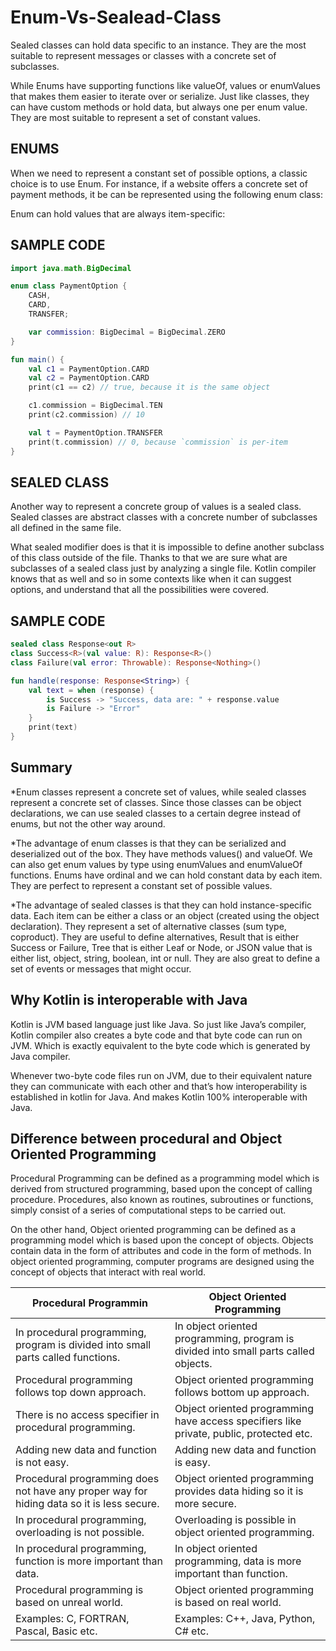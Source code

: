 # Enum-Vs-Sealead-Class

Sealed classes can hold data specific to an instance. They are the most suitable to represent messages or classes with a concrete set of subclasses.

While Enums have supporting functions like valueOf, values or enumValues that makes them easier to iterate over or serialize. 
Just like classes, they can have custom methods or hold data, but always one per enum value. They are most suitable to represent a set of constant values.

## ENUMS
When we need to represent a constant set of possible options, a classic choice is to use Enum. For instance, if a website offers a concrete set of 
payment methods, it be can be represented using the following enum class:

Enum can hold values that are always item-specific:

## SAMPLE CODE
```kotlin
import java.math.BigDecimal

enum class PaymentOption {
    CASH,
    CARD,
    TRANSFER;

    var commission: BigDecimal = BigDecimal.ZERO
}

fun main() {
    val c1 = PaymentOption.CARD
    val c2 = PaymentOption.CARD
    print(c1 == c2) // true, because it is the same object

    c1.commission = BigDecimal.TEN
    print(c2.commission) // 10

    val t = PaymentOption.TRANSFER
    print(t.commission) // 0, because `commission` is per-item
}
```

## SEALED CLASS
Another way to represent a concrete group of values is a sealed class. Sealed classes are abstract classes with a concrete number of subclasses all 
defined in the same file.

What sealed modifier does is that it is impossible to define another subclass of this class outside of the file. Thanks to that we are sure what are 
subclasses of a sealed class just by analyzing a single file. Kotlin compiler knows that as well and so in some contexts like when it can suggest options, 
and understand that all the possibilities were covered.

## SAMPLE CODE
```kotlin
sealed class Response<out R>
class Success<R>(val value: R): Response<R>()
class Failure(val error: Throwable): Response<Nothing>()

fun handle(response: Response<String>) {
    val text = when (response) {
        is Success -> "Success, data are: " + response.value
        is Failure -> "Error"
    }
    print(text)
}
```

## Summary
*Enum classes represent a concrete set of values, while sealed classes represent a concrete set of classes. Since those classes can be object declarations, 
 we can use sealed classes to a certain degree instead of enums, but not the other way around.

*The advantage of enum classes is that they can be serialized and deserialized out of the box. They have methods values() and valueOf. We can also get 
 enum values by type using enumValues and enumValueOf functions. Enums have ordinal and we can hold constant data by each item. They are perfect to 
 represent a constant set of possible values.
 
*The advantage of sealed classes is that they can hold instance-specific data. Each item can be either a class or an object (created using the object 
 declaration). They represent a set of alternative classes (sum type, coproduct). They are useful to define alternatives, Result that is either Success 
 or Failure, Tree that is either Leaf or Node, or JSON value that is either list, object, string, boolean, int or null. They are also great to define a 
 set of events or messages that might occur.

## Why Kotlin is interoperable with Java
Kotlin is JVM based language just like Java. So just like Java’s compiler, Kotlin compiler also creates a byte code and that byte code can run on JVM. Which is exactly equivalent to the byte code which is generated by Java compiler.

Whenever two-byte code files run on JVM, due to their equivalent nature they can communicate with each other and that’s how interoperability is established in kotlin for Java. And makes Kotlin 100% interoperable with Java.

## Difference between procedural and Object Oriented Programming
Procedural Programming can be defined as a programming model which is derived from structured programming, based upon the concept of calling procedure. Procedures, also known as routines, subroutines or functions, simply consist of a series of computational steps to be carried out.

On the other hand, Object oriented programming can be defined as a programming model which is based upon the concept of objects. Objects contain data in the form of attributes and code in the form of methods. In object oriented programming, computer programs are designed using the concept of objects that interact with real world.

| Procedural Programmin | Object Oriented Programming
| --------------------- | ---------------------
| In procedural programming, program is divided into small parts called functions.| In object oriented programming, program is divided into small parts called objects.
| Procedural programming follows top down approach.| Object oriented programming follows bottom up approach.
| There is no access specifier in procedural programming.| Object oriented programming have access specifiers like private, public, protected etc.
| Adding new data and function is not easy.| Adding new data and function is easy.
| Procedural programming does not have any proper way for hiding data so it is less secure.| Object oriented programming provides data hiding so it is more secure.
| In procedural programming, overloading is not possible.| Overloading is possible in object oriented programming.
| In procedural programming, function is more important than data.| In object oriented programming, data is more important than function.
| Procedural programming is based on unreal world.| Object oriented programming is based on real world.
| Examples: C, FORTRAN, Pascal, Basic etc.| Examples: C++, Java, Python, C# etc.
